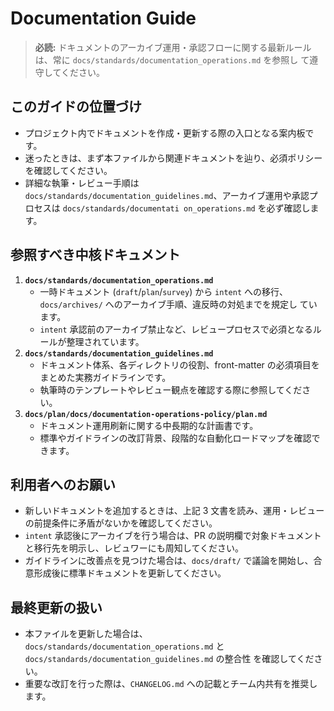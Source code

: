 # Documentation Guide

> **必読:** ドキュメントのアーカイブ運用・承認フローに関する最新ルールは、常に `docs/standards/documentation_operations.md` を参照し
> て遵守してください。

## このガイドの位置づけ
- プロジェクト内でドキュメントを作成・更新する際の入口となる案内板です。
- 迷ったときは、まず本ファイルから関連ドキュメントを辿り、必須ポリシーを確認してください。
- 詳細な執筆・レビュー手順は `docs/standards/documentation_guidelines.md`、アーカイブ運用や承認プロセスは `docs/standards/documentati
on_operations.md` を必ず確認します。

## 参照すべき中核ドキュメント
1. **`docs/standards/documentation_operations.md`**
   - 一時ドキュメント (`draft`/`plan`/`survey`) から `intent` への移行、`docs/archives/` へのアーカイブ手順、違反時の対処までを規定し
   ています。
   - `intent` 承認前のアーカイブ禁止など、レビュープロセスで必須となるルールが整理されています。
2. **`docs/standards/documentation_guidelines.md`**
   - ドキュメント体系、各ディレクトリの役割、front-matter の必須項目をまとめた実務ガイドラインです。
   - 執筆時のテンプレートやレビュー観点を確認する際に参照してください。
3. **`docs/plan/docs/documentation-operations-policy/plan.md`**
   - ドキュメント運用刷新に関する中長期的な計画書です。
   - 標準やガイドラインの改訂背景、段階的な自動化ロードマップを確認できます。

## 利用者へのお願い
- 新しいドキュメントを追加するときは、上記 3 文書を読み、運用・レビューの前提条件に矛盾がないかを確認してください。
- `intent` 承認後にアーカイブを行う場合は、PR の説明欄で対象ドキュメントと移行先を明示し、レビュワーにも周知してください。
- ガイドラインに改善点を見つけた場合は、`docs/draft/` で議論を開始し、合意形成後に標準ドキュメントを更新してください。

## 最終更新の扱い
- 本ファイルを更新した場合は、`docs/standards/documentation_operations.md` と `docs/standards/documentation_guidelines.md` の整合性
  を確認してください。
- 重要な改訂を行った際は、`CHANGELOG.md` への記載とチーム内共有を推奨します。
